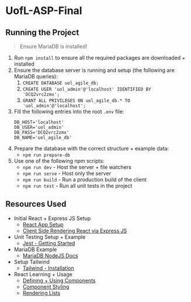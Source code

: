 # UofL-ASP-Final

## Running the Project

> Ensure MariaDB is installed!

1. Run `npm install` to ensure all the required packages are downloaded + installed
2. Ensure the database server is running and setup (the following are MariaDB queries):
   1. `CREATE DATABASE uol_agile_db;`
   2. `CREATE USER 'uol_admin'@'localhost' IDENTIFIED BY 'DCQ2vrc2zmx';`
   3. `GRANT ALL PRIVILEGES ON uol_agile_db.* TO 'uol_admin'@'localhost';`
3. Fill the following entries into the root `.env` file:
    ```
    DB_HOST='localhost'
    DB_USER='uol_admin'
    DB_PASS='DCQ2vrc2zmx'
    DB_NAME='uol_agile_db'
    ```
4. Prepare the database with the correct structure + example data:
   - `npm run prepare-db`
5. Use one of the following npm scripts:
   - `npm run dev` - Host the server + file watchers
   - `npm run serve` - Host only the server
   - `npm run build` - Run a production build of the client
   - `npm run test` - Run all unit tests in the project

## Resources Used

- Initial React + Express JS Setup
  - [React App Setup](https://medium.com/swlh/back-to-basics-how-to-set-up-a-react-app-from-scratch-2020-134908e17490)
  - [Client Side Rendering React via Express JS](https://javascript.plainenglish.io/back-to-basics-client-side-rendering-a-react-app-using-express-js-c828e3664b88)
- Unit Testing Setup + Example
  - [Jest - Getting Started](https://jestjs.io/docs/getting-started)
- MariaDB Example
  - [MariaDB NodeJS Docs](https://github.com/mariadb-corporation/mariadb-connector-nodejs/blob/master/documentation/promise-api.md)
- Setup Tailwind
  - [Tailwind - Installation](https://tailwindcss.com/docs/installation)
- React Learning + Usage
  - [Defining + Using Components](https://www.react.express/react/components)
  - [Component Styling](https://www.react.express/react/styling/css_and_class_names)
  - [Rendering Lists](https://react.dev/learn/rendering-lists)
